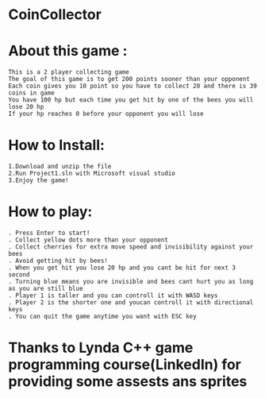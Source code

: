 # CoinCollector
# About this game :
	This is a 2 player collecting game
	The goal of this game is to get 200 points sooner than your opponent
	Each coin gives you 10 point so you have to collect 20 and there is 39 coins in game
	You have 100 hp but each time you get hit by one of the bees you will lose 20 hp
	If your hp reaches 0 before your opponent you will lose




# How to Install:
	1.Download and unzip the file
	2.Run Project1.sln with Microsoft visual studio
	3.Enjoy the game!




# How to play:
	. Press Enter to start!
 	. Collect yellow dots more than your opponent
	. Collect cherries for extra move speed and invisibility against your bees
	. Avoid getting hit by bees!
	. When you get hit you lose 20 hp and you cant be hit for next 3 second
	. Turning blue means you are invisible and bees cant hurt you as long as you are still blue
	. Player 1 is taller and you can controll it with WASD keys
	. Player 2 is the shorter one and youcan controll it with directional keys
	. You can quit the game anytime you want with ESC key



# Thanks to Lynda C++ game programming course(LinkedIn) for providing some assests ans sprites

